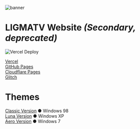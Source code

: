 ![banner](https://socialify.git.ci/LIGMATV/Home/image?description=1&font=Inter&language=1&logo=https://avatars.githubusercontent.com/LIGMATV&name=1&owner=1&pattern=Circuit%20Board&theme=Light)

# LIGMATV Website *(Secondary, deprecated)*

![Vercel Deploy](https://therealsujitk-vercel-badge.vercel.app/?app=ligmatv1&style=flat-square)

[Vercel](https://ligmatv1.vercel.app/)  
[GitHub Pages](https://ligmatv.github.io/Home/)  
[Cloudflare Pages](https://ligmatv.pages.dev/)  
[Glitch](https://ligmatv.glitch.me/)  

# Themes

[Classic Version](https://ligmatv.vercel.app/win/98) ● Windows 98  
[Luna Version](https://ligmatv.vercel.app/win/xp.html) ● Windows XP  
[Aero Version](https://ligmatv.vercel.app/win/7.html) ● Windows 7  


